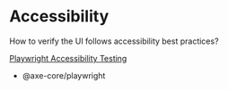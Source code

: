 # Accessibility

How to verify the UI follows accessibility best practices?

[Playwright Accessibility Testing](https://playwright.dev/docs/accessibility-testing)

- @axe-core/playwright
